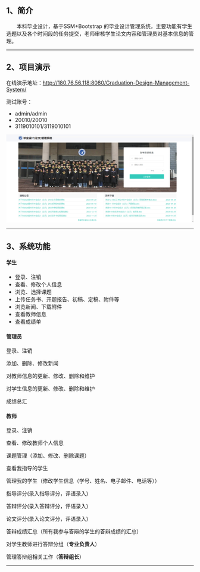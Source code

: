 ## 1、简介

&emsp;&emsp;本科毕业设计，基于SSM+Bootstrap 的毕业设计管理系统，主要功能有学生选题以及各个时间段的任务提交，老师审核学生论文内容和管理员对基本信息的管理。

---

## 2、项目演示

在线演示地址：http://180.76.56.118:8080/Graduation-Design-Management-System/

测试账号：

- admin/admin
- 20010/20010
- 3119010101/3119010101

![image-20230215111151277](assets/image-20230215111151277.png)

---

## 3、系统功能

#### 学生

- 登录、注销
- 查看、修改个人信息
- 浏览、选择课题
- 上传任务书、开题报告、初稿、定稿、附件等
- 浏览新闻、下载附件
- 查看教师信息
- 查看成绩单

#### 管理员

登录、注销

添加、删除、修改新闻

对教师信息的更新、修改、删除和维护

对学生信息的更新、修改、删除和维护

成绩总汇

#### 教师

登录、注销

查看、修改教师个人信息

课题管理（添加、修改、删除课题）

查看我指导的学生

管理我的学生（修改学生信息（学号、姓名、电子邮件、电话等））

指导评分(录入指导评分，评语录入)

答辩评分(录入答辩评分，评语录入)

论文评分(录入论文评分，评语录入)

答辩成绩汇总（所有我参与答辩的学生的答辩成绩的汇总）

对学生教师进行答辩分组（**专业负责人**）

管理答辩组相关工作（**答辩组长**）

---

